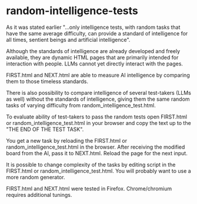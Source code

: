 # random-intelligence-tests

As it was stated earlier "...only intelligence tests, with random tasks that have the same average difficulty, can provide a standard of intelligence for all times, sentient beings and artificial intelligence".

Although the standards of intelligence are already developed and freely available, they are dynamic HTML pages that are primarily intended for interaction with people. LLMs cannot yet directly interact with the pages.

FIRST.html and NEXT.html are able to measure AI intelligence by comparing them to those timeless standards.

There is also possibility to compare intelligence of several test-takers (LLMs as well) without the standards of intelligence, giving them the same random tasks of varying difficulty from random_intelligence_test.html.

To evaluate ability of test-takers to pass the random tests open FIRST.html or random_intelligence_test.html in your browser and copy the text up to the "THE END OF THE TEST TASK".

You get a new task by reloading the FIRST.html or random_intelligence_test.html in the browser. After receiving the modified board from the AI, pass it to NEXT.html. Reload the page for the next input.

It is possible to change complexity of the tasks by editing script in the FIRST.html or random_intelligence_test.html. You will probably want to use a more random generator.

FIRST.html and NEXT.html were tested in Firefox. Chrome/chromium requires additional tunings.
